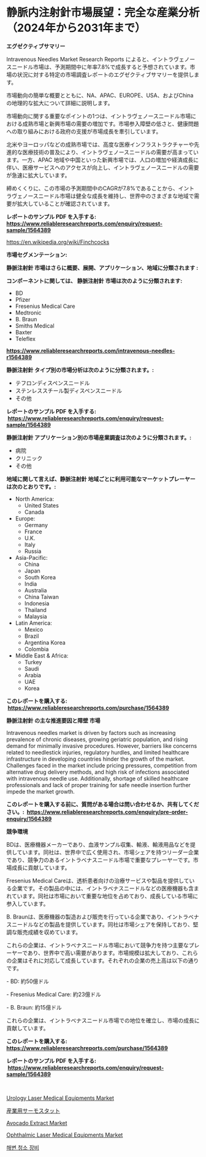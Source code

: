 <p><h1>静脈内注射針市場展望：完全な産業分析（2024年から2031年まで）</h1></p><p><strong>エグゼクティブサマリー</strong></p>
<p><p>Intravenous Needles Market Research Reports によると、イントラヴェノースニードル市場は、予測期間中に年率7.8%で成長すると予想されています。市場の状況に対する特定の市場調査レポートのエグゼクティブサマリーを提供します。</p><p>市場動向の簡単な概要とともに、NA、APAC、EUROPE、USA、およびChina の地理的な拡大について詳細に説明します。</p><p>市場動向に関する重要なポイントの1つは、イントラヴェノースニードル市場における成熟市場と新興市場の需要の増加です。市場参入障壁の低さと、健康問題への取り組みにおける政府の支援が市場成長を牽引しています。</p><p>北米やヨーロッパなどの成熟市場では、高度な医療インフラストラクチャーや先進的な医療技術の普及により、イントラヴェノースニードルの需要が高まっています。一方、APAC 地域や中国といった新興市場では、人口の増加や経済成長に伴い、医療サービスへのアクセスが向上し、イントラヴェノースニードルの需要が急速に拡大しています。</p><p>締めくくりに、この市場の予測期間中のCAGRが7.8%であることから、イントラヴェノースニードル市場は健全な成長を維持し、世界中のさまざまな地域で需要が拡大していることが確認されています。</p></p>
<p><strong>レポートのサンプル PDF を入手する: <a href="https://www.reliableresearchreports.com/enquiry/request-sample/1564389">https://www.reliableresearchreports.com/enquiry/request-sample/1564389</a></strong></p>
<p><a href="https://en.wikipedia.org/wiki/Finchcocks">https://en.wikipedia.org/wiki/Finchcocks</a></p>
<p><strong>市場セグメンテーション:</strong></p>
<p><strong> 静脈注射針 市場はさらに概要、展開、アプリケーション、地域に分類されます :</strong></p>
<p><strong>コンポーネントに関しては、 静脈注射針 市場は次のように分類されます: &nbsp;</strong></p>
<p><ul><li>BD</li><li>Pfizer</li><li>Fresenius Medical Care</li><li>Medtronic</li><li>B. Braun</li><li>Smiths Medical</li><li>Baxter</li><li>Teleflex</li></ul></p>
<p><strong><a href="https://www.reliableresearchreports.com/intravenous-needles-r1564389">https://www.reliableresearchreports.com/intravenous-needles-r1564389</a></strong></p>
<p><strong> 静脈注射針 タイプ別の市場分析は次のように分類されます。:</strong></p>
<p><ul><li>テフロンディスペンスニードル</li><li>ステンレススチール製ディスペンスニードル</li><li>その他</li></ul></p>
<p><strong>レポートのサンプル PDF を入手する: &nbsp;<a href="https://www.reliableresearchreports.com/enquiry/request-sample/1564389">https://www.reliableresearchreports.com/enquiry/request-sample/1564389</a></strong></p>
<p><strong> 静脈注射針 アプリケーション別の市場産業調査は次のように分類されます。:</strong></p>
<p><ul><li>病院</li><li>クリニック</li><li>その他</li></ul></p>
<p><strong>地域に関して言えば、静脈注射針 地域ごとに利用可能なマーケットプレーヤーは次のとおりです。:</strong></p>
<p><ul>
    <li>
        North America:
        <ul>
            <li>United States</li>
            <li>Canada</li>
        </ul>
    </li>
    <li>
        Europe:
        <ul>
            <li>Germany</li>
            <li>France</li>
            <li>U.K.</li>
            <li>Italy</li>
            <li>Russia</li>
        </ul>
    </li>
    <li>
        Asia-Pacific:
        <ul>
            <li>China</li>
            <li>Japan</li>
            <li>South Korea</li>
            <li>India</li>
            <li>Australia</li>
            <li>China Taiwan</li>
            <li>Indonesia</li>
            <li>Thailand</li>
            <li>Malaysia</li>
        </ul>
    </li>
    <li>
        Latin America:
        <ul>
            <li>Mexico</li>
            <li>Brazil</li>
            <li>Argentina Korea</li>
            <li>Colombia</li>
        </ul>
    </li>
    <li>
        Middle East & Africa:
        <ul>
            <li>Turkey</li>
            <li>Saudi</li>
            <li>Arabia</li>
            <li>UAE</li>
            <li>Korea</li>
        </ul>
    </li>
    </ul></p>
<p><strong>このレポートを購入する: &nbsp;<a href="https://www.reliableresearchreports.com/purchase/1564389">https://www.reliableresearchreports.com/purchase/1564389</a></strong></p>
<p><strong>静脈注射針 の主な推進要因と障壁 市場</strong></p>
<p><p>Intravenous needles market is driven by factors such as increasing prevalence of chronic diseases, growing geriatric population, and rising demand for minimally invasive procedures. However, barriers like concerns related to needlestick injuries, regulatory hurdles, and limited healthcare infrastructure in developing countries hinder the growth of the market. Challenges faced in the market include pricing pressures, competition from alternative drug delivery methods, and high risk of infections associated with intravenous needle use. Additionally, shortage of skilled healthcare professionals and lack of proper training for safe needle insertion further impede the market growth.</p></p>
<p><strong>このレポートを購入する前に、質問がある場合は問い合わせるか、共有してください。:&nbsp; <a href="https://www.reliableresearchreports.com/enquiry/pre-order-enquiry/1564389">https://www.reliableresearchreports.com/enquiry/pre-order-enquiry/1564389</a></strong></p>
<p><strong>競争環境</strong></p>
<p><p>BDは、医療機器メーカーであり、血液サンプル収集、輸液、輸液用品などを提供しています。同社は、世界中で広く使用され、市場シェアを持つリーダー企業であり、競争力のあるイントラベナスニードル市場で重要なプレーヤーです。市場成長に貢献しています。</p><p>Fresenius Medical Careは、透析患者向けの治療サービスや製品を提供している企業です。その製品の中には、イントラベナスニードルなどの医療機器も含まれています。同社は市場において重要な地位を占めており、成長している市場に参入しています。</p><p>B. Braunは、医療機器の製造および販売を行っている企業であり、イントラベナスニードルなどの製品を提供しています。同社は市場シェアを保持しており、堅調な販売成績を収めています。</p><p>これらの企業は、イントラベナスニードル市場において競争力を持つ主要なプレーヤーであり、世界中で高い需要があります。市場規模は拡大しており、これらの企業はそれに対応して成長しています。それぞれの企業の売上高は以下の通りです。</p><p>- BD: 約50億ドル</p><p>- Fresenius Medical Care: 約23億ドル</p><p>- B. Braun: 約15億ドル</p><p>これらの企業は、イントラベナスニードル市場での地位を確立し、市場の成長に貢献しています。</p></p>
<p><strong>このレポートを購入する: &nbsp; <a href="https://www.reliableresearchreports.com/purchase/1564389">https://www.reliableresearchreports.com/purchase/1564389</a></strong></p>
<p><strong>レポートのサンプル PDF を入手する: &nbsp;<a href="https://www.reliableresearchreports.com/enquiry/request-sample/1564389">https://www.reliableresearchreports.com/enquiry/request-sample/1564389</a></strong><strong></strong></p>
<p>&nbsp;</p>
<p><p><a href="https://github.com/HettieStehr/Market-Research-Report-List-1/blob/main/urology-laser-medical-equipments-market.md">Urology Laser Medical Equipments Market</a></p><p><a href="https://github.com/RandallRunte2023/Market-Research-Report-List-2/blob/main/81472886425.md">産業用サーモスタット</a></p><p><a href="https://issuu.com/reportprime-2/docs/avocado-extract-market-size-2030.pptx">Avocado Extract Market</a></p><p><a href="https://github.com/alanPerkins1921/Market-Research-Report-List-1/blob/main/ophthalmic-laser-medical-equipments-market.md">Ophthalmic Laser Medical Equipments Market</a></p><p><a href="https://github.com/LuckeyCorbin/Market-Research-Report-List-1/blob/main/850031111050.md">해변 청소 장비</a></p></p>
